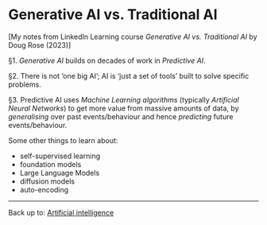 # Generative AI vs. Traditional AI

\[My notes from LinkedIn Learning course *Generative AI vs. Traditional AI* by Doug Rose (2023)\]

§1. *Generative AI* builds on decades of work in *Predictive AI*.

§2. There is not ‘one big AI’; AI is ‘just a set of tools’ built to solve specific problems.

§3. Predictive AI uses *Machine Learning algorithms* (typically *Artificial Neural Networks*) to get more value from massive amounts of data, by *generalising* over past events/behaviour and hence *predicting* future events/behaviour.

Some other things to learn about:
- self-supervised learning
- foundation models
- Large Language Models
- diffusion models
- auto-encoding


----

Back up to: [Artificial intelligence](../index.md)
